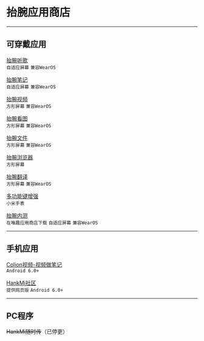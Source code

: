 # 抬腕应用商店

***

## 可穿戴应用
[抬腕听歌](wearmusic.md)  
`自适应屏幕`
`兼容WearOS`  
  
[抬腕笔记](noteplus.md)  
`自适应屏幕`
`兼容WearOS` 
  
[抬腕视频](wearmedia.md)  
`方形屏幕`
`兼容WearOS`   
  
[抬腕看图](http://www.coolapk.com/apk/280757)  
`方形屏幕`
`兼容WearOS`  
  
[抬腕文件](http://www.coolapk.com/apk/290674)  
`方形屏幕`
`兼容WearOS`   
  
[抬腕浏览器](http://www.coolapk.com/apk/290137)  
`方形屏幕`  
  
[抬腕翻译](http://www.coolapk.com/apk/281763)  
`方形屏幕`
`兼容WearOS`     
  
[多功能键增强](http://www.coolapk.com/apk/287304)  
`小米手表`  

[抬腕内测](https://etralab.top)  
`在唯趣应用商店下载`
`自适应屏幕`
`兼容WearOS` 

***

## 手机应用
[Colion视频-视频做笔记](mobilemedia.md)  
`Android 6.0+`  

[HankMi社区](community.md)  
`提供网页版`
`Android 6.0+`  

***

## PC程序
~~HankMi随时传~~（已停更）
